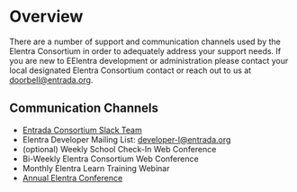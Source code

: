 # Overview

There are a number of support and communication channels used by the Elentra Consortium in order to adequately address your support needs. If you are new to EElentra development or administration please contact your local designated Elentra Consortium contact or reach out to us at [doorbell@entrada.org](mailto:doorbell@entrada.org).

## Communication Channels

* [Entrada Consortium Slack Team](https://entrada-consortium.slack.com)
* Elentra Developer Mailing List: [developer-l@entrada.org](mailto:developer-l@entrada.org)
* (optional) Weekly School Check-In Web Conference
* Bi-Weekly Elentra Consortium Web Conference
* Monthly Elentra Learn Training Webinar
* [Annual Elentra Conference](https://conference.entrada.org)
